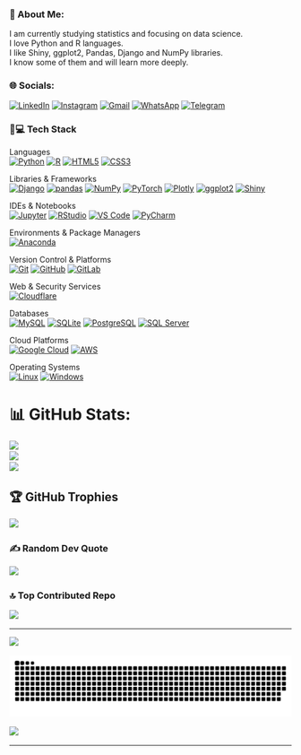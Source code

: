 ### 💫 About Me:
I am currently studying statistics and focusing on data science.<br>I love Python and R languages.<br>​​I like Shiny, ggplot2, Pandas, Django and NumPy libraries.<br>I know some of them and will learn more deeply.


### 🌐 Socials:
[![LinkedIn](https://img.shields.io/badge/LinkedIn-0A66C2?style=flat&logo=linkedin&logoColor=white)](https://www.linkedin.com/in/abolfazl-taheri-haghighi)
[![Instagram](https://img.shields.io/badge/Instagram-E4405F?style=flat&logo=instagram&logoColor=white)](https://instagram.com/Abolfazl.taheri_pv)
[![Gmail](https://img.shields.io/badge/Email-D14836?style=flat&logo=gmail&logoColor=white)](mailto:your.email@example.com)
[![WhatsApp](https://img.shields.io/badge/WhatsApp-25D366?style=flat&logo=whatsapp&logoColor=white)](https://wa.me/989174874818)
[![Telegram](https://img.shields.io/badge/Telegram-2CA5E0?style=flat&logo=telegram&logoColor=white)](https://t.me/+989174874818)

### 🧠💻  Tech Stack

Languages  
[![Python](https://img.shields.io/badge/Python-3776AB?style=flat&logo=python&logoColor=white)](https://www.python.org/)
[![R](https://img.shields.io/badge/R-276DC3?style=flat&logo=r&logoColor=white)](https://www.r-project.org/)
[![HTML5](https://img.shields.io/badge/HTML5-E34F26?style=flat&logo=html5&logoColor=white)](https://developer.mozilla.org/en-US/docs/Web/HTML)
[![CSS3](https://img.shields.io/badge/CSS3-1572B6?style=flat&logo=css3&logoColor=white)](https://developer.mozilla.org/en-US/docs/Web/CSS)

Libraries & Frameworks  
[![Django](https://img.shields.io/badge/Django-092E20?style=flat&logo=django&logoColor=white)](https://www.djangoproject.com/)
[![pandas](https://img.shields.io/badge/Pandas-150458?style=flat&logo=pandas&logoColor=white)](https://pandas.pydata.org/)
[![NumPy](https://img.shields.io/badge/NumPy-013243?style=flat&logo=numpy&logoColor=white)](https://numpy.org/)
[![PyTorch](https://img.shields.io/badge/PyTorch-EE4C2C?style=flat&logo=pytorch&logoColor=white)](https://pytorch.org/)
[![Plotly](https://img.shields.io/badge/Plotly-3F4F75?style=flat&logo=plotly&logoColor=white)](https://plotly.com/)
[![ggplot2](https://img.shields.io/badge/ggplot2-6A0DAD?style=flat&logo=r&logoColor=white)](https://ggplot2.tidyverse.org/)
[![Shiny](https://img.shields.io/badge/Shiny-009CA6?style=flat&logo=r&logoColor=white)](https://shiny.rstudio.com/)

IDEs & Notebooks  
[![Jupyter](https://img.shields.io/badge/Jupyter-F37626?style=flat&logo=jupyter&logoColor=white)](https://jupyter.org/)
[![RStudio](https://img.shields.io/badge/RStudio-75AADB?style=flat&logo=rstudio&logoColor=white)](https://rstudio.com/)
[![VS Code](https://img.shields.io/badge/VS%20Code-007ACC?style=flat&logo=visual-studio-code&logoColor=white)](https://code.visualstudio.com/)
[![PyCharm](https://img.shields.io/badge/PyCharm-000000?style=flat&logo=pycharm&logoColor=white)](https://www.jetbrains.com/pycharm/)


Environments & Package Managers  
[![Anaconda](https://img.shields.io/badge/Anaconda-44A833?style=flat&logo=anaconda&logoColor=white)](https://www.anaconda.com/)

Version Control & Platforms  
[![Git](https://img.shields.io/badge/Git-F05032?style=flat&logo=git&logoColor=white)](https://git-scm.com/)
[![GitHub](https://img.shields.io/badge/GitHub-181717?style=flat&logo=github&logoColor=white)](https://github.com/)
[![GitLab](https://img.shields.io/badge/GitLab-FC6D26?style=flat&logo=gitlab&logoColor=white)](https://gitlab.com/)

Web & Security Services  
[![Cloudflare](https://img.shields.io/badge/Cloudflare-F38020?style=flat&logo=cloudflare&logoColor=white)](https://www.cloudflare.com/)

Databases  
[![MySQL](https://img.shields.io/badge/MySQL-4479A1?style=flat&logo=mysql&logoColor=white)](https://www.mysql.com/)
[![SQLite](https://img.shields.io/badge/SQLite-003B57?style=flat&logo=sqlite&logoColor=white)](https://www.sqlite.org/)
[![PostgreSQL](https://img.shields.io/badge/PostgreSQL-336791?style=flat&logo=postgresql&logoColor=white)](https://www.postgresql.org/)
[![SQL Server](https://img.shields.io/badge/Microsoft_SQL_Server-CC2927?style=flat&logo=microsoft-sql-server&logoColor=white)](https://www.microsoft.com/en-us/sql-server)

Cloud Platforms  
[![Google Cloud](https://img.shields.io/badge/Google%20Cloud-4285F4?style=flat&logo=google-cloud&logoColor=white)](https://cloud.google.com/)
[![AWS](https://img.shields.io/badge/AWS-232F3E?style=flat&logo=amazon-aws&logoColor=white)](https://aws.amazon.com/)

Operating Systems  
[![Linux](https://img.shields.io/badge/Linux-FCC624?style=flat&logo=linux&logoColor=black)](https://www.kernel.org/)
[![Windows](https://img.shields.io/badge/Windows-0078D6?style=flat&logo=windows&logoColor=white)](https://www.microsoft.com/windows)

# 📊 GitHub Stats:
![](https://github-readme-stats.vercel.app/api?username=Abolfazl-TaheriHaghighi&theme=dark&hide_border=false&include_all_commits=true&count_private=true)<br/>
![](https://nirzak-streak-stats.vercel.app/?user=Abolfazl-TaheriHaghighi&theme=dark&hide_border=false)<br/>
![](https://github-readme-stats.vercel.app/api/top-langs/?username=Abolfazl-TaheriHaghighi&theme=dark&hide_border=false&include_all_commits=true&count_private=true&layout=compact)

## 🏆 GitHub Trophies
![](https://github-profile-trophy.vercel.app/?username=Abolfazl-TaheriHaghighi&theme=radical&no-frame=false&no-bg=false&margin-w=4)

### ✍️ Random Dev Quote
![](https://quotes-github-readme.vercel.app/api?type=horizontal&theme=radical)

### 🔝 Top Contributed Repo
![](https://github-contributor-stats.vercel.app/api?username=Abolfazl-TaheriHaghighi&limit=5&theme=dark&combine_all_yearly_contributions=true)

---
[![](https://visitcount.itsvg.in/api?id=Abolfazl-TaheriHaghighi&icon=0&color=1)](https://visitcount.itsvg.in)

<picture>
  <source media="(prefers-color-scheme: dark)" srcset="https://raw.githubusercontent.com/Abolfazl-TaheriHaghighi/Abolfazl-TaheriHaghighi/output/github-snake-dark.svg" />
  <source media="(prefers-color-scheme: light)" srcset="https://raw.githubusercontent.com/Abolfazl-TaheriHaghighi/Abolfazl-TaheriHaghighi/output/github-snake.svg" />
  <img alt="github-snake" src="https://raw.githubusercontent.com/Abolfazl-TaheriHaghighi/Abolfazl-TaheriHaghighi/output/github-snake.svg" />
</picture>

<!-- Proudly created with GPRM ( https://gprm.itsvg.in ) -->




[![](https://visitcount.itsvg.in/api?id=Abolfazl-TaheriHaghighi&icon=0&color=1)](https://visitcount.itsvg.in)



---



